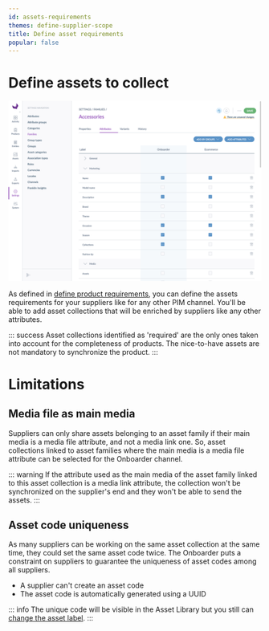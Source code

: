 ```yaml
---
id: assets-requirements
themes: define-supplier-scope
title: Define asset requirements
popular: false
---
```


# Define assets to collect

![Define product requirements](../img/PIM_Settings_Families_SupplierAndSupplierReference.png)

As defined in [define product requirements](./define-product-requirements.html), you can define the assets requirements for your suppliers like for any other PIM channel. You'll be able to add asset collections that will be enriched by suppliers like any other attributes.


::: success
Asset collections identified as 'required' are the only ones taken into account for the completeness of products. The nice-to-have assets are not mandatory to synchronize the product.
:::

# Limitations
## Media file as main media
Suppliers can only share assets belonging to an asset family if their main media is a media file attribute, and not a media link one. So, asset collections linked to asset families where the main media is a media file attribute can be selected for the Onboarder channel.

::: warning
If the attribute used as the main media of the asset family linked to this asset collection is a media link attribute, the collection won't be synchronized on the supplier's end and they won't be able to send the assets.
:::

## Asset code uniqueness
As many suppliers can be working on the same asset collection at the same time, they could set the same asset code twice. The Onboarder puts a constraint on suppliers to guarantee the uniqueness of asset codes among all suppliers.
* A supplier can't create an asset code
* The asset code is automatically generated using a UUID

::: info
The unique code will be visible in the Asset Library but you still can [change the asset label](https://help.akeneo.com/pim/serenity/articles/work-on-your-assets.html).
:::
